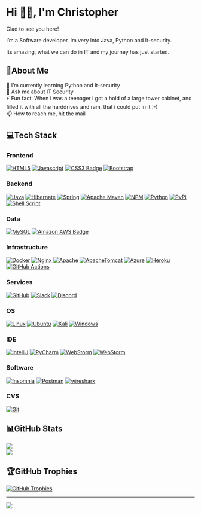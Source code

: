 # Hi 👋🏻, I'm Christopher

Glad to see you here!

I’m a Software developer. Im very into Java, Python and It-security.

Its amazing, what we can do in IT and my journey has just started. 

## 💫About Me

🌱 I’m currently learning Python and It-security  
💬 Ask me about IT Security    
⚡ Fun fact: When i was a teenager i got a hold of a large tower cabinet, and filled it with all the harddrives and ram, that i could put in it :-)   
📫 How to reach me, hit the mail

## 💻Tech Stack

### Frontend

[![HTML5](https://img.shields.io/badge/html5-%23E34F26.svg?style=flat-square&logo=html5&logoColor=white)](#)
[![Javascript](https://img.shields.io/badge/javascript-%23323330.svg?style=flat-square&logo=javascript&logoColor=%23F7DF1E)](#)
[![CSS3 Badge](https://img.shields.io/badge/CSS3-1572B6?logo=css3&logoColor=fff&style=flat-square)](#)
[![Bootstrap](  https://img.shields.io/badge/bootstrap-%23563D7C.svg?style=flat-square&logo=bootstrap&logoColor=white)](#)

### Backend

[![Java](https://img.shields.io/badge/java-%23ED8B00.svg?style=flat-square&logo=java&logoColor=white)](#)
[![Hibernate](https://img.shields.io/badge/Hibernate-59666C.svg?style=flat-square&logo=Hibernate&logoColor=white)](#)
[![Spring](https://img.shields.io/badge/spring-%236DB33F.svg?style=flat-square&logo=spring&logoColor=white)](#)
[![Apache Maven](https://img.shields.io/badge/Apache%20Maven-C71A36?style=flat-square&logo=Apache%20Maven&logoColor=white)](#)
[![NPM](https://img.shields.io/badge/NPM-%23000000.svg?style=flat-square&logo=npm&logoColor=white)](#)
[![Python](https://img.shields.io/badge/Python-3776AB.svg?style=flat-square&logo=Python&logoColor=white)](#)
[![PyPi](https://img.shields.io/badge/PyPI-3775A9.svg?style=flat-square&logo=PyPI&logoColor=white)](#)
[![Shell Script](https://img.shields.io/badge/shell_script-%23121011.svg?style=flat-square&logo=gnu-bash&logoColor=white)](#)

### Data

[![MySQL](https://img.shields.io/badge/mysql-%2300f.svg?style=flat-square&logo=mysql&logoColor=white)](#)
[![Amazon AWS Badge](https://img.shields.io/badge/Amazon%20AWS-232F3E?logo=amazonaws&logoColor=fff&style=plastic)](#)


### Infrastructure

[![Docker](https://img.shields.io/badge/docker-%230db7ed.svg?style=flat-square&logo=docker&logoColor=white)](#)
[![Nginx](https://img.shields.io/badge/nginx-%23009639.svg?style=flat-square&logo=nginx&logoColor=white)](#)
[![Apache](https://img.shields.io/badge/apache-%23D42029.svg?style=flat-square&logo=apache&logoColor=white)](#)
[![ApacheTomcat](https://img.shields.io/badge/Apache%20Tomcat-F8DC75.svg?style=flat-square&logo=Apache-Tomcat&logoColor=black)](#)
[![Azure](https://img.shields.io/badge/azure-%230072C6.svg?style=flat-square&logo=azure-devops&logoColor=white)](#)
[![Heroku](https://img.shields.io/badge/heroku-%23430098.svg?style=flat-square&logo=heroku&logoColor=white)](#)
[![GitHub Actions](https://img.shields.io/badge/github%20actions-%232671E5.svg?style=flat-square&logo=githubactions&logoColor=white)](#)

### Services

[![GitHub](https://img.shields.io/badge/github-%23121011.svg?style=flat-square&logo=github&logoColor=white)](#)
[![Slack](https://img.shields.io/badge/Slack-4A154B.svg?style=flat-square&logo=Slack&logoColor=white)](#)
[![Discord](https://img.shields.io/badge/Discord-5865F2.svg?style=flat-square&logo=Discord&logoColor=white)](#)

### OS

[![Linux](https://img.shields.io/badge/Linux-FCC624?style=flat-square&logo=linux&logoColor=black)](#)
[![Ubuntu](https://img.shields.io/badge/Ubuntu-E95420?style=flat-square&logo=ubuntu&logoColor=white)](#)
[![Kali](https://img.shields.io/badge/Kali%20Linux-557C94.svg?style=flat-square&logo=Kali-Linux&logoColor=white)](#)
[![Windows](https://img.shields.io/badge/Windows-0078D6?style=flat-square&logo=windows&logoColor=white)](#)


### IDE

[![IntelliJ](https://img.shields.io/badge/IntelliJ_IDEA-000000.svg?style=flat-square&logo=intellij-idea&logoColor=white)](#)
[![PyCharm](https://img.shields.io/badge/PyCharm-000000.svg?&style=flat-square&logo=PyCharm&logoColor=white)](#)
[![WebStorm](https://img.shields.io/badge/WebStorm-000?logo=webstorm&logoColor=fff&style=flat-square)](#)
[![WebStorm](https://img.shields.io/badge/Visual%20Studio%20Code-007ACC.svg?style=flat-square&logo=Visual-Studio-Code&logoColor=white)](#)

### Software

[![Insomnia](https://img.shields.io/badge/Insomnia-4000BF.svg?style=flat-square&logo=Insomnia&logoColor=white)](#)
[![Postman](https://img.shields.io/badge/Postman-FF6C37?style=flat-square&logo=postman&logoColor=white)](#)
[![wireshark](https://img.shields.io/badge/wireshark-%231679A7.svg?&style=flat-square&logo=wireshark&logoColor=white)](#)

### CVS

[![Git](https://img.shields.io/badge/git-%23F05033.svg?style=flat-square&logo=git&logoColor=white)](#)

## 📊GitHub Stats

[![](https://github-readme-stats.vercel.app/api?username=ChristopherDN&theme=dark&hide_border=true&include_all_commits=true&count_private=true&show_icons=true)](#)  
[![](https://github-readme-streak-stats.herokuapp.com/?user=ChristopherDN&theme=dark&hide_border=true)](#)

## 🏆GitHub Trophies

[![GitHub Trophies](https://github-profile-trophy.vercel.app/?username=jeppe-t&theme=onedark&no-bg=true&no-frame=true&column=-1)](#)

---
[![](https://visitcount.itsvg.in/api?id=jeppe-t&icon=0&color=0)](https://visitcount.itsvg.in/analytics/ChristopherDN)
